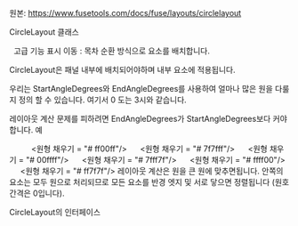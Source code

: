 원본: https://www.fusetools.com/docs/fuse/layouts/circlelayout

CircleLayout 클래스

  고급 기능 표시
이동 :
목차
순환 방식으로 요소를 배치합니다.

CircleLayout은 패널 내부에 배치되어야하며 내부 요소에 적용됩니다.

우리는 StartAngleDegrees와 EndAngleDegrees를 사용하여 얼마나 많은 원을 다룰 지 정의 할 수 있습니다. 여기서 0 도는 3시와 같습니다.

레이아웃 계산 문제를 피하려면 EndAngleDegrees가 StartAngleDegrees보다 커야합니다.
예

<Panel Color = "# 000000">
     <CircleLayout />
     <원형 채우기 = "# ff00ff"/>
     <원형 채우기 = "# 7f7fff"/>
     <원형 채우기 = "# 00ffff"/>
     <원형 채우기 = "# 7fff7f"/>
     <원형 채우기 = "# ffff00"/>
     <원형 채우기 = "# ff7f7f"/>
</ Panel>
레이아웃 계산은 원을 큰 원에 맞추면됩니다. 안쪽의 요소는 모두 원으로 처리되므로 모든 요소를 반경 엣지 및 서로 닿으면 정렬됩니다 (원호 간격은 0입니다).

CircleLayout의 인터페이스

